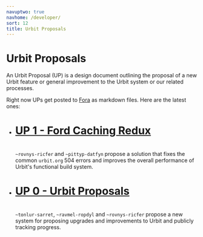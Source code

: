 ```yaml
---
navuptwo: true
navhome: /developer/
sort: 12
title: Urbit Proposals
---
```


# Urbit Proposals

An Urbit Proposal (UP) is a design document outlining the proposal of a new Urbit feature or general improvement to the Urbit system or our related processes.

Right now UPs get posted to [Fora](https://urbit.org/fora) as markdown files. Here are the latest ones:

<ul class="list spaced">
  <li>
    <h1><a href="https://urbit.org/fora/posts/~2017.10.19..04.47.50..c107~">UP 1 - Ford Caching Redux</a></h1><br />
        <code>~rovnys-ricfer</code><b> </b>and <code>~pittyp-datfyn</code><b> </b>propose a solution that fixes the common <code>urbit.org</code><b> </b>504 errors and improves the overall performance of Urbit's functional build system.
  </li>
  <li>
    <h1><a href="https://urbit.org/fora/posts/~2017.10.19..03.45.26..dbec~">UP 0 - Urbit Proposals</a></h1><br />
        <code>~tonlur-sarret</code>, <code>~ravmel-ropdyl</code><b> </b>and <code>~rovnys-ricfer</code><b> </b>propose a new system for proposing upgrades and improvements to Urbit and publicly tracking progress.
  </li>
</ul>

